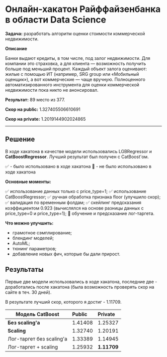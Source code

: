 # Онлайн-хакатон Райффайзенбанка в области Data Science

**Задача:** разработать алгоритм оценки стоимости коммерческой недвижимости.

**Описание**

Банки выдают кредиты, в том числе, под залог недвижимости. Для компании это страховка, а для клиента — возможность получить больше под меньший процент. Каждый объект залога оценивают: жилые с помощью ИТ (например, SRG group или «Мобильный оценщик»), а вот коммерческие — чаще вручную. Полноценного автоматизированного инструмента для оценки коммерческой недвижимости пока никто не анонсировал.

**Результат:** 89 место из 377.

**Скор на public:** 1.327405506610691

**Скор на private:** 1.2019144902024865

____

## Решение

В ходе хакатона в качестве модели использовались LGBRegressor и **CatBoostRegressor**. Лучший результат был получен с CatBoost'ом.

:white_check_mark: - было использовано в ходе хакатона
:black_square_button: - не было использовано в ходе хакатона


**Основные моменты:**

:white_check_mark: использование данных только с price_type=1;
:white_check_mark: использование CatBoostRegressor;
:white_check_mark: ручная обработка признака floor (улучшило скор);
:white_check_mark: валидация по временным фолдам;
:white_check_mark: скейлинг предсказания коэффициентом 0.923 (вычислялся на основе разницы данных с price_type=0 и price_type=1);
:black_square_button: обучение и предсказание лог-таргета.

**Что можно улучшить:**
* грамотное сэмплирование;
* блендинг моделей;
* AutoML;
* тюнинг параметров;
* добавление новых фич, которые бы дали прирост.

## Результаты

Первые две модели использовались в ходе хакатона, последние две - доработались после хакатона (была возможность проверять скор на сайте в теч. 30 дней).

В результате лучший скор, которого я достиг - 1.11709.

| Модель CatBoost | Public | Private |
|----------------|:---------|:----------------|
| **Без scaling'a** | 1.41408 | 1.25327 |
| **Scaling** | 1.32740 | 1.20191 |
| Лог-таргет без scaling'a | 1.33389 | 1.14945 |
| Лог-таргет + scaling | 1.25932 | **1.11709** |


